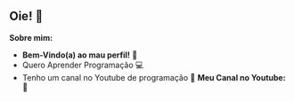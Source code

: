## Oie! 👋

**Sobre mim:**

- **Bem-Vindo(a) ao mau perfil!** 🎉
- Quero Aprender Programação 💻
- Tenho um canal no Youtube de programação 🎥
**Meu Canal no Youtube:**
📱[](https://www.youtube.com/@CodeRenan)
